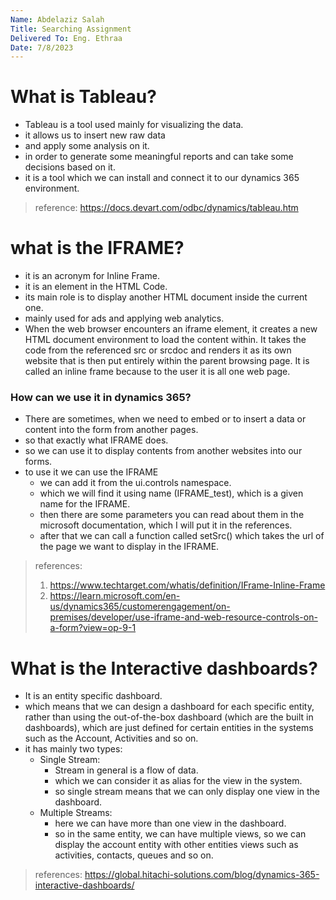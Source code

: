 ```yaml
---
Name: Abdelaziz Salah
Title: Searching Assignment
Delivered To: Eng. Ethraa
Date: 7/8/2023
---
```



# What is Tableau?
* Tableau is a tool used mainly for visualizing the data. 
* it allows us to insert new raw data
* and apply some analysis on it. 
* in order to generate some meaningful reports and can take some decisions based on it.
* it is a tool which we can install and connect it to our dynamics 365 environment.
> reference: https://docs.devart.com/odbc/dynamics/tableau.htm
# what is the IFRAME?
* it is an acronym for Inline Frame.
* it is an element in the HTML Code. 
* its main role is to display another HTML document inside the current one.
* mainly used for ads and applying web analytics. 
* When the web browser encounters an iframe element, it creates a new HTML document environment to load the content within. It takes the code from the referenced src or srcdoc and renders it as its own website that is then put entirely within the parent browsing page. It is called an inline frame because to the user it is all one web page.

### How can we use it in dynamics 365?
* There are sometimes, when we need to embed or to insert a data or content into the form from another pages. 
* so that exactly what IFRAME does. 
* so we can use it to display contents from another websites into our forms.
* to use it we can use the IFRAME 
  * we can add it from the ui.controls namespace.
  * which we will find it using name (IFRAME_test), which is a given name for the IFRAME.
  * then there are some parameters you can read about them in the microsoft documentation, which I will put it in the references.
  * after that we can call a function called setSrc() which takes the url of the page we want to display in the IFRAME.


> references:
>1. https://www.techtarget.com/whatis/definition/IFrame-Inline-Frame
>2. https://learn.microsoft.com/en-us/dynamics365/customerengagement/on-premises/developer/use-iframe-and-web-resource-controls-on-a-form?view=op-9-1


# What is the Interactive dashboards?
* It is an entity specific dashboard.
* which means that we can design a dashboard for each specific entity, rather than using the out-of-the-box dashboard (which are the built in dashboards), which are just defined for certain entities in the systems such as the Account, Activities and so on.
* it has mainly two types: 
  * Single Stream:
    * Stream in general is a flow of data.
    * which we can consider it as alias for the view in the system.
    * so single stream means that we can only display one view in the dashboard.
  * Multiple Streams:
    * here we can have more than one view in the dashboard.
    * so in the same entity, we can have multiple views, so we can display the account entity with other entities views such as activities, contacts, queues and so on. 


> references: https://global.hitachi-solutions.com/blog/dynamics-365-interactive-dashboards/